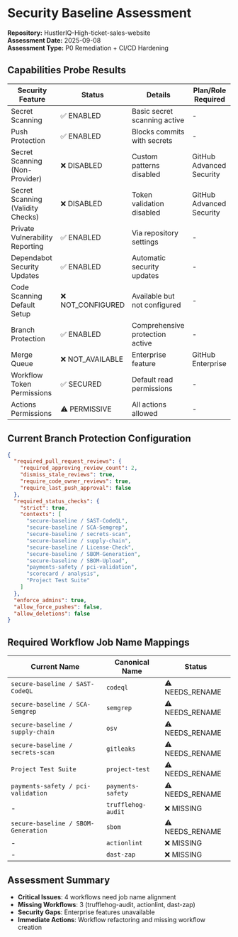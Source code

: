 # Security Baseline Assessment

**Repository:** HustlerIQ-High-ticket-sales-website  
**Assessment Date:** 2025-09-08  
**Assessment Type:** P0 Remediation + CI/CD Hardening

## Capabilities Probe Results

| Security Feature | Status | Details | Plan/Role Required |
|------------------|--------|---------|-------------------|
| Secret Scanning | ✅ ENABLED | Basic secret scanning active | - |
| Push Protection | ✅ ENABLED | Blocks commits with secrets | - |
| Secret Scanning (Non-Provider) | ❌ DISABLED | Custom patterns disabled | GitHub Advanced Security |
| Secret Scanning (Validity Checks) | ❌ DISABLED | Token validation disabled | GitHub Advanced Security |
| Private Vulnerability Reporting | ✅ ENABLED | Via repository settings | - |
| Dependabot Security Updates | ✅ ENABLED | Automatic security updates | - |
| Code Scanning Default Setup | ❌ NOT_CONFIGURED | Available but not configured | - |
| Branch Protection | ✅ ENABLED | Comprehensive protection active | - |
| Merge Queue | ❌ NOT_AVAILABLE | Enterprise feature | GitHub Enterprise |
| Workflow Token Permissions | ✅ SECURED | Default read permissions | - |
| Actions Permissions | ⚠️ PERMISSIVE | All actions allowed | - |

## Current Branch Protection Configuration

```json
{
  "required_pull_request_reviews": {
    "required_approving_review_count": 2,
    "dismiss_stale_reviews": true,
    "require_code_owner_reviews": true,
    "require_last_push_approval": false
  },
  "required_status_checks": {
    "strict": true,
    "contexts": [
      "secure-baseline / SAST-CodeQL",
      "secure-baseline / SCA-Semgrep", 
      "secure-baseline / secrets-scan",
      "secure-baseline / supply-chain",
      "secure-baseline / License-Check",
      "secure-baseline / SBOM-Generation",
      "secure-baseline / SBOM-Upload",
      "payments-safety / pci-validation",
      "scorecard / analysis",
      "Project Test Suite"
    ]
  },
  "enforce_admins": true,
  "allow_force_pushes": false,
  "allow_deletions": false
}
```

## Required Workflow Job Name Mappings

| Current Name | Canonical Name | Status |
|--------------|----------------|--------|
| `secure-baseline / SAST-CodeQL` | `codeql` | ⚠️ NEEDS_RENAME |
| `secure-baseline / SCA-Semgrep` | `semgrep` | ⚠️ NEEDS_RENAME |
| `secure-baseline / supply-chain` | `osv` | ⚠️ NEEDS_RENAME |
| `secure-baseline / secrets-scan` | `gitleaks` | ⚠️ NEEDS_RENAME |
| `Project Test Suite` | `project-test` | ⚠️ NEEDS_RENAME |
| `payments-safety / pci-validation` | `payments-safety` | ⚠️ NEEDS_RENAME |
| - | `trufflehog-audit` | ❌ MISSING |
| `secure-baseline / SBOM-Generation` | `sbom` | ⚠️ NEEDS_RENAME |
| - | `actionlint` | ❌ MISSING |
| - | `dast-zap` | ❌ MISSING |

## Assessment Summary

- **Critical Issues**: 4 workflows need job name alignment
- **Missing Workflows**: 3 (trufflehog-audit, actionlint, dast-zap)
- **Security Gaps**: Enterprise features unavailable
- **Immediate Actions**: Workflow refactoring and missing workflow creation

